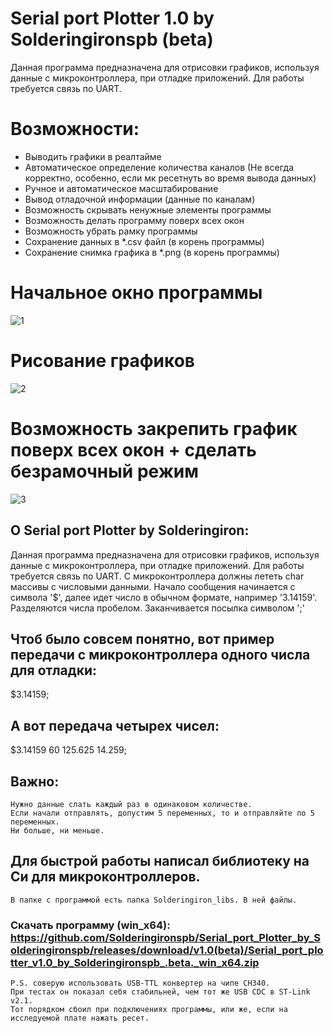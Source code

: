 # Serial port Plotter 1.0 by Solderingironspb (beta)
Данная программа предназначена для отрисовки графиков, используя данные с микроконтроллера, при отладке приложений.  Для работы требуется связь по UART.
# Возможности:
* Выводить графики в реалтайме
* Автоматическое определение количества каналов (Не всегда корректно, особенно, если мк ресетнуть во время вывода данных)
* Ручное и автоматическое масштабирование
* Вывод отладочной информации (данные по каналам)
* Возможность скрывать ненужные элементы программы
* Возможность делать программу поверх всех окон
* Возможность убрать рамку программы
* Сохранение данных в *.csv файл (в корень программы)
* Сохранение снимка графика в *.png (в корень программы)
  
# Начальное окно программы
![1](https://github.com/Solderingironspb/Serial_port_Plotter_by_Solderingironspb/assets/68805120/ca0c38b9-d293-4fde-9a60-cb2922114231)
# Рисование графиков
![2](https://github.com/Solderingironspb/Serial_port_Plotter_by_Solderingironspb/assets/68805120/6e94ed0b-80ec-4a89-9d14-425fadeb713e)
# Возможность закрепить график поверх всех окон + сделать безрамочный режим
![3](https://github.com/Solderingironspb/Serial_port_Plotter_by_Solderingironspb/assets/68805120/27efaff9-47ac-4498-8170-042d98c3ebff)
 
 ## О Serial port Plotter by Solderingiron:
 Данная программа предназначена для отрисовки графиков, используя данные с микроконтроллера, при отладке приложений.
 Для работы требуется связь по UART.
 С микроконтроллера должны лететь char массивы с числовыми данными.
 Начало сообщения начинается с символа '$', далее идет число в обычном формате,
 например '3.14159'. Разделяются числа пробелом. Заканчивается посылка символом ';'
 
 ## Чтоб было совсем понятно, вот пример передачи с микроконтроллера одного числа для отладки:
 $3.14159;
 ## А вот передача четырех чисел:
 $3.14159 60 125.625 14.259;
 ## Важно:

 ``` 
Нужно данные слать каждый раз в одинаковом количестве.
Если начали отправлять, допустим 5 переменных, то и отправляйте по 5 переменных.
Ни больше, ни меньше.
```

 ## Для быстрой работы написал библиотеку на Си для микроконтроллеров.
 
 ```
 В папке с программой есть папка Solderingiron_libs. В ней файлы.
```

### Скачать программу (win_x64): https://github.com/Solderingironspb/Serial_port_Plotter_by_Solderingironspb/releases/download/v1.0(beta)/Serial_port_plotter_v1.0_by_Solderingironspb_.beta._win_x64.zip

```
P.S. соверую использовать USB-TTL конвертер на чипе CH340.
При тестах он показал себя стабильней, чем тот же USB CDC в ST-Link v2.1.
Тот порядком сбоил при подключениях программы, или же, если на исследуемой плате нажать ресет.
```

 
